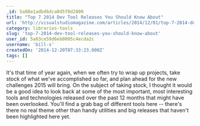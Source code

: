 ```yaml
---
_id: 5a88e1adbd6dca0d5f0d2800
title: "Top 7 2014 Dev Tool Releases You Should Know About"
url: 'http://visualstudiomagazine.com/articles/2014/12/01/top-7-2014-dev-tool-releases.aspx'
category: libraries-tools
slug: 'top-7-2014-dev-tool-releases-you-should-know-about'
user_id: 5a83ce59d6eb0005c4ecda2c
username: 'bill-s'
createdOn: '2014-12-20T07:33:23.000Z'
tags: []
---
```


It's that time of year again, when we often try to wrap up projects, take stock of what we've accomplished so far, and plan ahead for the new challenges 2015 will bring. On the subject of taking stock, I thought it would be a good idea to look back at some of the most important, most interesting tools and technologies released over the past 12 months that might have been overlooked. You'll find a grab bag of different tools here -- there's there no real theme other than handy utilities and big releases that haven't been highlighted here yet.
